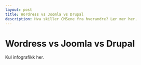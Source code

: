 ```yaml
---
layout: post
title: Wordress vs Joomla vs Drupal
description: Hva skiller CMSene fra hverandre? Lær mer her.
---
```


# Wordress vs Joomla vs Drupal
Kul infografikk her.